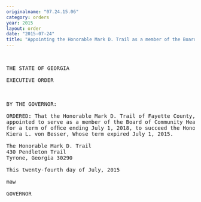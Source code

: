 ```yaml
---
originalname: "07.24.15.06"
category: orders
year: 2015
layout: order
date: "2015-07-24"
title: "Appointing the Honorable Mark D. Trail as a member of the Board of Community Health"
---
```

<pre>
 

THE STATE OF GEORGIA

EXECUTIVE ORDER

 

BY THE GOVERNOR:

ORDERED: That the Honorable Mark D. Trail of Fayette County, Georgia, is
appointed to serve as a member of the Board of Community Health,
for a term of ofﬁce ending July 1, 2018, to succeed the Honorable
Kiera L. von Besser, Whose term expired July 1, 2015.

The Honorable Mark D. Trail
430 Pendleton Trail
Tyrone, Georgia 30290

This twenty-fourth day of July, 2015

maw

GOVERNOR

 

</pre>
